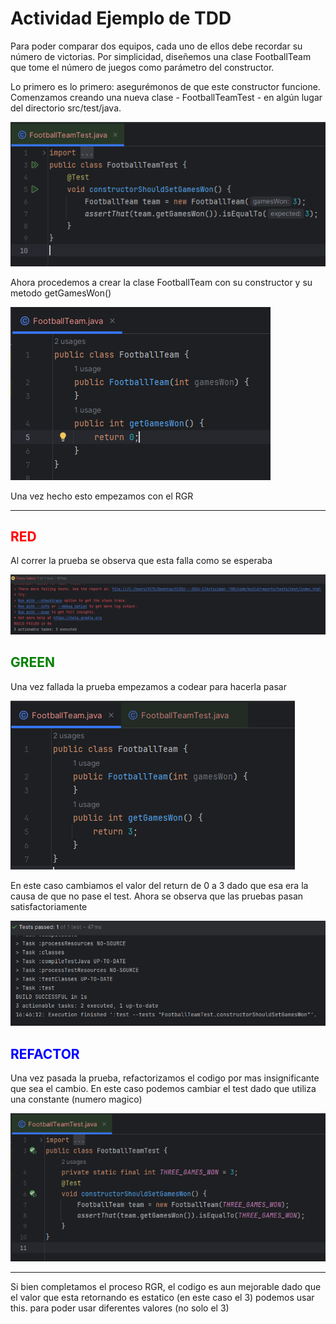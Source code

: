# Actividad Ejemplo de TDD

Para poder comparar dos equipos, cada uno de ellos debe recordar su número de victorias. Por
simplicidad, diseñemos una clase FootballTeam que tome el número de juegos como parámetro del
constructor.

Lo primero es lo primero: asegurémonos de que este constructor funcione.
Comenzamos creando una nueva clase - FootballTeamTest - en algún lugar del directorio
src/test/java.

![](images/1.png)

Ahora procedemos a crear la clase FootballTeam con su constructor y su metodo getGamesWon()

![](images/2.png)

Una vez hecho esto empezamos con el RGR

---

## <font color='red'>RED</font>

Al correr la prueba se observa que esta falla como se esperaba

![](images/3.png)

## <font color='green'>GREEN</font>

Una vez fallada la prueba empezamos a codear para hacerla pasar

![](images/4.png)

En este caso cambiamos el valor del return de 0 a 3 dado que esa era la causa de que no pase el test. Ahora se observa que las pruebas pasan satisfactoriamente

![](images/5.png)

## <font color='blue'>REFACTOR</font>

Una vez pasada la prueba, refactorizamos el codigo por mas insignificante que sea el cambio. En este caso podemos cambiar el test dado que utiliza una constante (numero magico)

![](images/6.png)

---

Si bien completamos el proceso RGR, el codigo es aun mejorable dado que el valor que esta retornando es estatico (en este caso el 3) podemos usar this. para poder usar diferentes valores (no solo el 3)
